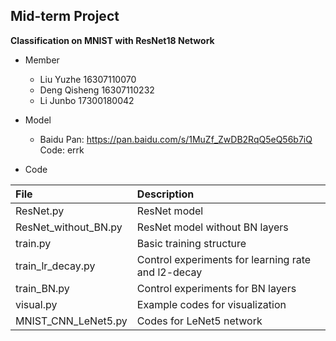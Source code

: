 ## Mid-term Project

**Classification on MNIST with ResNet18 Network**

- Member
  - Liu Yuzhe 16307110070
  - Deng Qisheng 16307110232
  - Li Junbo 17300180042

- Model
  - Baidu Pan: https://pan.baidu.com/s/1MuZf_ZwDB2RqQ5eQ56b7iQ Code: errk

- Code

| File | Description |
|:-|:-|
| ResNet.py | ResNet model |
| ResNet_without_BN.py | ResNet model without BN layers |
| train.py | Basic training structure |
| train_lr_decay.py | Control experiments for learning rate and l2-decay |
| train_BN.py | Control experiments for BN layers |
| visual.py | Example codes for visualization |
| MNIST_CNN_LeNet5.py | Codes for LeNet5 network |
